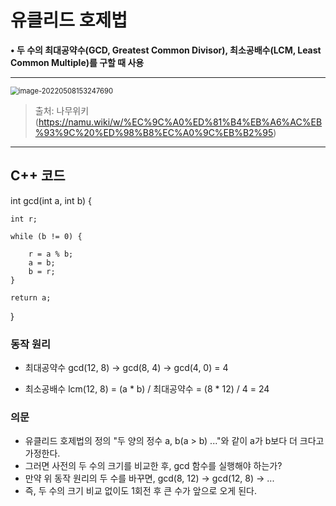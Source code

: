 <h1>유클리드 호제법</h1>

**• 두 수의 최대공약수(GCD, Greatest Common Divisor), 최소공배수(LCM, Least Common Multiple)를 구할 때 사용**



---

<img src="C:\Users\qaszx\AppData\Roaming\Typora\typora-user-images\image-20220508153247690.png" alt="image-20220508153247690" style="zoom:80%;" />

> 출처: 나무위키(https://namu.wiki/w/%EC%9C%A0%ED%81%B4%EB%A6%AC%EB%93%9C%20%ED%98%B8%EC%A0%9C%EB%B2%95)

---



<h2>C++ 코드</h2>

int gcd(int a, int b) {

	int r;
	
	while (b != 0) {
	
		r = a % b;
		a = b;
		b = r;
	}
	
	return a;
}



<h3>동작 원리</h3>

* 최대공약수 gcd(12, 8)  → gcd(8, 4) → gcd(4, 0) = 4

* 최소공배수 lcm(12, 8) = (a * b) / 최대공약수 = (8 * 12) / 4 = 24



<h3>의문</h3>

* 유클리드 호제법의 정의 "두 양의 정수 a, b(a > b) ..."와 같이 a가 b보다 더 크다고 가정한다.
* 그러면 사전의 두 수의 크기를 비교한 후, gcd 함수를 실행해야 하는가?
* 만약 위 동작 원리의 두 수를 바꾸면, gcd(8, 12) → gcd(12, 8) → ...
* 즉, 두 수의 크기 비교 없이도 1회전 후 큰 수가 앞으로 오게 된다.

 